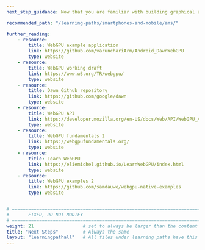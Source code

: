 ```yaml
---
next_step_guidance: Now that you are familiar with building graphical applications using WebGPU, you are ready to incorporate WebGPU into your Android applications.

recommended_path: "/learning-paths/smartphones-and-mobile/ams/"

further_reading:
    - resource:
        title: WebGPU example application
        link: https://github.com/varunchariArm/Android_DawnWebGPU
        type: website
    - resource:
        title: WebGPU working draft
        link: https://www.w3.org/TR/webgpu/
        type: website
    - resource:
        title: Dawn Github repository
        link: https://github.com/google/dawn
        type: website
    - resource:
        title: WebGPU API
        link: https://developer.mozilla.org/en-US/docs/Web/API/WebGPU_API
        type: website
    - resource:
        title: WebGPU fundamentals 2
        link: https://webgpufundamentals.org/
        type: website
    - resource:
        title: Learn WebGPU 
        link: https://eliemichel.github.io/LearnWebGPU/index.html
        type: website
    - resource:
        title: WebGPU examples 2
        link: https://github.com/samdauwe/webgpu-native-examples
        type: website


# ================================================================================
#       FIXED, DO NOT MODIFY
# ================================================================================
weight: 21                  # set to always be larger than the content in this path, and one more than 'review'
title: "Next Steps"         # Always the same
layout: "learningpathall"   # All files under learning paths have this same wrapper
---
```

